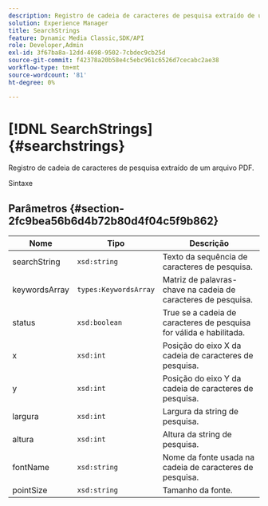 ```yaml
---
description: Registro de cadeia de caracteres de pesquisa extraído de um arquivo PDF.
solution: Experience Manager
title: SearchStrings
feature: Dynamic Media Classic,SDK/API
role: Developer,Admin
exl-id: 3f67ba8a-12dd-4698-9502-7cbdec9cb25d
source-git-commit: f42378a20b58e4c5ebc961c6526d7cecabc2ae38
workflow-type: tm+mt
source-wordcount: '81'
ht-degree: 0%

---
```


# [!DNL SearchStrings]{#searchstrings}

Registro de cadeia de caracteres de pesquisa extraído de um arquivo PDF.

Sintaxe

## Parâmetros {#section-2fc9bea56b6d4b72b80d4f04c5f9b862}

| Nome | Tipo | Descrição |
|---|---|---|
| searchString | `xsd:string` | Texto da sequência de caracteres de pesquisa. |
| keywordsArray | `types:KeywordsArray` | Matriz de palavras-chave na cadeia de caracteres de pesquisa. |
| status | `xsd:boolean` | True se a cadeia de caracteres de pesquisa for válida e habilitada. |
| x | `xsd:int` | Posição do eixo X da cadeia de caracteres de pesquisa. |
| y | `xsd:int` | Posição do eixo Y da cadeia de caracteres de pesquisa. |
| largura | `xsd:int` | Largura da string de pesquisa. |
| altura | `xsd:int` | Altura da string de pesquisa. |
| fontName | `xsd:string` | Nome da fonte usada na cadeia de caracteres de pesquisa. |
| pointSize | `xsd:string` | Tamanho da fonte. |
